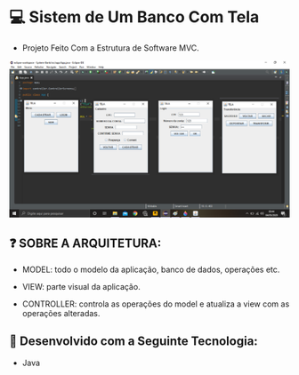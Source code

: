 # 💻 Sistem de Um Banco Com Tela
- Projeto Feito Com a Estrutura de Software MVC.


![](https://github.com/LucasGabryellll/Sistema-de-Banco-comTelas/blob/master/diagrama/Telas.png)


## ❓ SOBRE A ARQUITETURA:
- MODEL: todo o modelo da aplicação,
         banco de dados, operações etc.

- VIEW: parte visual da aplicação.

- CONTROLLER: controla as operações do model e
              atualiza a view com as operações alteradas.


## 🚀 Desenvolvido com a Seguinte Tecnologia:
- Java
